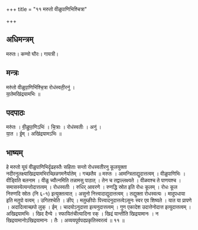 +++
title = "११ मरुतो वीळुपाणिभिश्चित्रा"

+++
## अधिमन्त्रम्
मरुतः। कण्वो घौरः। गायत्री।

## मन्त्रः
मरु॑तो वीळुपा॒णिभि॑श्चि॒त्रा रोध॑स्वती॒रनु॑ ।  
या॒तेमखि॑द्रयामभिः ॥

## पदपाठः
मरु॑तः । वी॒ळु॒पा॒णिऽभिः॑ । चि॒त्राः । रोध॑स्वतीः । अनु॑ ।  
या॒त । ई॒म् । अखि॑द्रयामऽभिः ॥

## भाष्यम्
हे मरुतो यूयं वीळुपाणिभिर्दृढहस्तैः सहिताः सन्तो रोधस्वतीरनु कूलयुक्ता नदीरनुलक्ष्याखिद्रयामभिरच्छिन्नगमनैर्यातेम् । गच्छतैव ॥ मरुतः । आमन्त्रिताद्युदात्तत्वम् । वीळुपाणिभिः । वीड्विति बलनाम । वीळु च्यौत्नमिति तन्नामसु पाठात् । तेन च तद्वाल्लक्ष्यते । वीळवश्च ते पाणयश्च । समासस्येत्यन्तोदात्तत्वम् । रोधस्वतीः । रुधिर् आवरणे । रुणद्धि स्रोत इति रोधः कूलम् । रोधः कूल निरुणदि स्रोतः (नि ६-१) इत्युक्तत्वात् । असुनो नित्त्वादाद्युदात्तत्वम् । तद्युक्ता रोधस्वत्यः । मादुपधाया इति मतुपो वत्वम् । उगितश्चेति । ङीप् । मतुब्ङीपोः पित्त्वादनुदात्तत्वेऽसुनः स्वर एव शिष्यते । यात या प्रापणे । अदादित्वाच्छपो लुक् । ईम् । चादयोऽनुदात्ता इत्यनुदात्तत्वम् । गुण एकादेश उदात्तेनोदात्त इत्युदात्तत्वम् । अखिद्रयामभिः । खिद दैन्ये । स्फायितंचीत्यादिना रक् । खिद्रं यान्तीति खिद्रयामानः । न खिद्रयामानोऽखिद्रयामानः । तैः । अव्ययपूर्वपदप्रकृतिस्वरत्वं ॥ ११ ॥